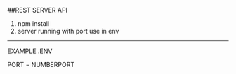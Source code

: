 ##REST SERVER API

1. npm install
2. server running with port use in env

---

EXAMPLE .ENV

PORT = NUMBERPORT


